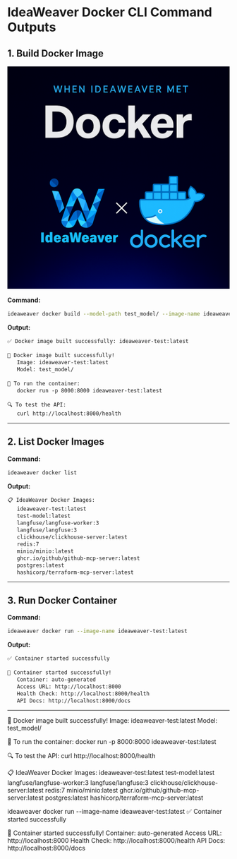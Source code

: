 # IdeaWeaver Docker CLI Command Outputs

## 1. Build Docker Image

![Docker](../images/ideaweaver-docker.png)

**Command:**
```sh
ideaweaver docker build --model-path test_model/ --image-name ideaweaver-test:latest
```

**Output:**
```
✅ Docker image built successfully: ideaweaver-test:latest

🎉 Docker image built successfully!
   Image: ideaweaver-test:latest
   Model: test_model/

🚀 To run the container:
   docker run -p 8000:8000 ideaweaver-test:latest

🔍 To test the API:
   curl http://localhost:8000/health
```

---

## 2. List Docker Images

**Command:**
```sh
ideaweaver docker list
```

**Output:**
```
📋 IdeaWeaver Docker Images:
   ideaweaver-test:latest
   test-model:latest
   langfuse/langfuse-worker:3
   langfuse/langfuse:3
   clickhouse/clickhouse-server:latest
   redis:7
   minio/minio:latest
   ghcr.io/github/github-mcp-server:latest
   postgres:latest
   hashicorp/terraform-mcp-server:latest
```

---

## 3. Run Docker Container

**Command:**
```sh
ideaweaver docker run --image-name ideaweaver-test:latest
```

**Output:**
```
✅ Container started successfully

🎉 Container started successfully!
   Container: auto-generated
   Access URL: http://localhost:8000
   Health Check: http://localhost:8000/health
   API Docs: http://localhost:8000/docs
```

---

🎉 Docker image built successfully!
   Image: ideaweaver-test:latest
   Model: test_model/

🚀 To run the container:
   docker run -p 8000:8000 ideaweaver-test:latest

🔍 To test the API:
   curl http://localhost:8000/health

📋 IdeaWeaver Docker Images:
   ideaweaver-test:latest
   test-model:latest
   langfuse/langfuse-worker:3
   langfuse/langfuse:3
   clickhouse/clickhouse-server:latest
   redis:7
   minio/minio:latest
   ghcr.io/github/github-mcp-server:latest
   postgres:latest
   hashicorp/terraform-mcp-server:latest


ideaweaver docker run --image-name ideaweaver-test:latest
✅ Container started successfully

🎉 Container started successfully!
   Container: auto-generated
   Access URL: http://localhost:8000
   Health Check: http://localhost:8000/health
   API Docs: http://localhost:8000/docs